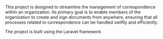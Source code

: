 This project is designed to streamline the management of correspondence within an organization. Its primary goal is to enable members of the organization to create and sign documents from anywhere, ensuring that all processes related to correspondence can be handled swiftly and efficiently.

The project is built using the Laravel framework
